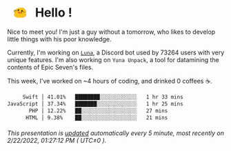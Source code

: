 <h1>   <img src="./spoink.gif" style="vertical-align:middle;" width="30px">   Hello ! </h1>

Nice to meet you! I'm just a guy without a tomorrow, who likes to develop little things with his poor knowledge.

Currently, I'm working on <a href='https://github.com/Asgarrrr/Luna'>`Luna`</a>, a Discord bot used by 73264 users with very unique features. I'm also working on `Yuna Unpack`, a tool for datamining the contents of Epic Seven's files.

This week, I've worked on ~4 hours of coding, and drinked 0 coffees ☕.

```
     Swift │ 41.01%   ████████░░░░░░░░░░░░   1 hr 33 mins
JavaScript │ 37.34%   ███████░░░░░░░░░░░░░   1 hr 25 mins
       PHP │ 12.22%   ██░░░░░░░░░░░░░░░░░░   27 mins
      HTML │ 9.38%    ██░░░░░░░░░░░░░░░░░░   21 mins
```

###### This presentation is [updated](https://github.com/Asgarrrr) automatically every 5 minute, most recently on 2/22/2022, 01:27:12 PM ( UTC±0 ).